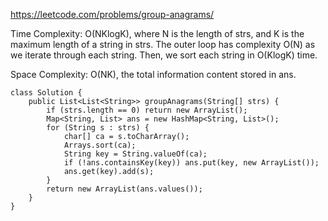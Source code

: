 https://leetcode.com/problems/group-anagrams/

Time Complexity: O(NKlogK), where N is the length of strs, and K is the maximum length of a string in strs. The outer loop has complexity O(N) as we iterate through each string. Then, we sort each string in O(KlogK) time.

Space Complexity: O(NK), the total information content stored in ans.
```
class Solution {
    public List<List<String>> groupAnagrams(String[] strs) {
        if (strs.length == 0) return new ArrayList();
        Map<String, List> ans = new HashMap<String, List>();
        for (String s : strs) {
            char[] ca = s.toCharArray();
            Arrays.sort(ca);
            String key = String.valueOf(ca);
            if (!ans.containsKey(key)) ans.put(key, new ArrayList());
            ans.get(key).add(s);
        }
        return new ArrayList(ans.values());
    }
}
```